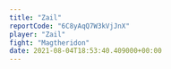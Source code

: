 ```yaml
---
title: "Zail"
reportCode: "6C8yAqQ7W3kVjJnX"
player: "Zail"
fight: "Magtheridon"
date: 2021-08-04T18:53:40.409000+00:00
---
```

